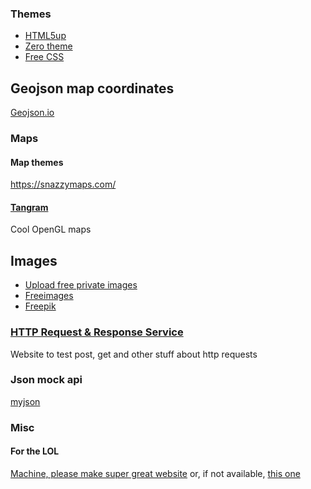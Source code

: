 ### Themes
* [HTML5up](https://html5up.net)
* [Zero theme](http://www.zerotheme.com)
* [Free CSS](http://www.free-css.com/free-css-templates)

## Geojson map coordinates
[Geojson.io](http://geojson.io/)

### Maps
#### Map themes
https://snazzymaps.com/

#### [Tangram](https://mapzen.com/products/tangram/)
Cool OpenGL maps


## Images
* [Upload free private images](https://imagebin.ca/#!advanced)
* [Freeimages](http://www.freeimages.com)
* [Freepik](https://www.freepik.com)

### [HTTP Request & Response Service](https://httpbin.org/)
Website to test post, get and other stuff about http requests

### Json mock api
[myjson](http://myjson.com)


### Misc
#### For the LOL
[Machine, please make super great website](https://imgur.com/GcZFBaT)
or, if not available, [this one](https://pichoster.net/images/2017/07/09/c955c1d033cb6a7752e7db5fea2d1674.png)

